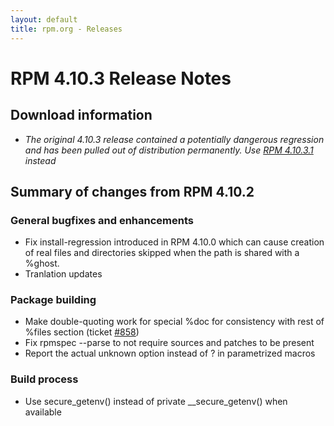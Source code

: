 ```yaml
---
layout: default
title: rpm.org - Releases
---
```


# RPM 4.10.3 Release Notes



## Download information
 * *The original 4.10.3 release contained a potentially dangerous regression and has been pulled out of distribution permanently. Use [RPM 4.10.3.1](4.10.3.1.html) instead*

## Summary of changes from RPM 4.10.2

### General bugfixes and enhancements
 * Fix install-regression introduced in RPM 4.10.0 which can cause creation of real files and
   directories skipped when the path is shared with a %ghost.
 * Tranlation updates

### Package building
 * Make double-quoting work for special %doc for consistency with
   rest of %files section (ticket [#858](http://rpm.org/ticket/858))
 * Fix rpmspec --parse to not require sources and patches to be present
 * Report the actual unknown option instead of ? in parametrized macros

### Build process
 * Use secure_getenv() instead of private __secure_getenv() when available
